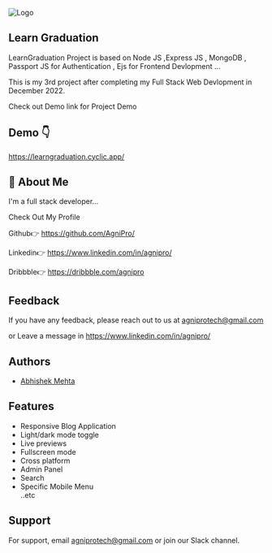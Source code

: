 
![Logo](https://1.bp.blogspot.com/-YurRRss-7Vs/YPF73EG4oqI/AAAAAAAACrQ/Zvp7-CXxPpUNT8dTJ3xnflcEpN1K1TRvACLcBGAsYHQ/w200/learngraduation.png)


## Learn Graduation

LearnGraduation Project  is based on  Node JS ,Express JS , MongoDB , Passport JS for Authentication , Ejs for Frontend Devlopment ...

This is my 3rd project after completing my Full Stack Web Devlopment in December 2022.

Check out Demo link for Project Demo

## Demo 👇

https://learngraduation.cyclic.app/


## 🚀 About Me
I'm a full stack developer...  

Check Out My Profile 

Github👉
https://github.com/AgniPro/

Linkedin👉
https://www.linkedin.com/in/agnipro/

Dribbble👉
https://dribbble.com/agnipro
## Feedback

If you have any feedback, please reach out to us at agniprotech@gmail.com

or  Leave a message in https://www.linkedin.com/in/agnipro/


## Authors

- [Abhishek Mehta](https://www.instagram.com/aabhishek_mehta/)


## Features

- Responsive Blog Application
- Light/dark mode toggle
- Live previews
- Fullscreen mode
- Cross platform
- Admin Panel
- Search
- Specific Mobile Menu  
  ..etc
## Support

For support, email agniprotech@gmail.com or join our Slack channel.

